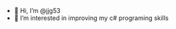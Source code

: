 - 👋 Hi, I’m @jjg53
- 👀 I’m interested in improving my c# programing skills 

<!---
jjg53/jjg53 is a ✨ special ✨ repository because its `README.md` (this file) appears on your GitHub profile.
You can click the Preview link to take a look at your changes.
--->
